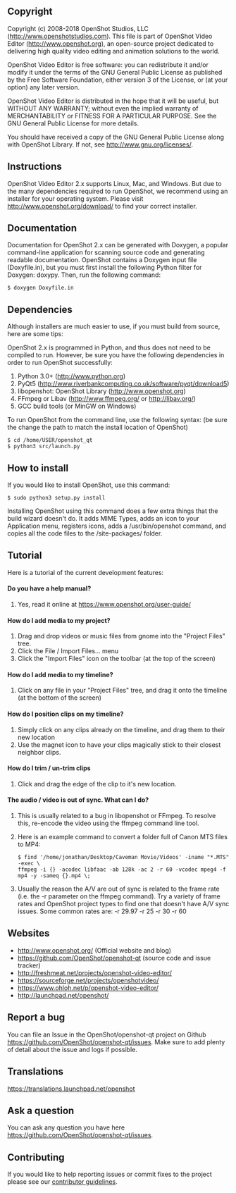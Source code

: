 ## Copyright

 Copyright (c) 2008-2018 OpenShot Studios, LLC
 (http://www.openshotstudios.com). This file is part of
 OpenShot Video Editor (http://www.openshot.org), an open-source project
 dedicated to delivering high quality video editing and animation solutions
 to the world.

 OpenShot Video Editor is free software: you can redistribute it and/or modify
 it under the terms of the GNU General Public License as published by
 the Free Software Foundation, either version 3 of the License, or
 (at your option) any later version.

 OpenShot Video Editor is distributed in the hope that it will be useful,
 but WITHOUT ANY WARRANTY; without even the implied warranty of
 MERCHANTABILITY or FITNESS FOR A PARTICULAR PURPOSE.  See the
 GNU General Public License for more details.

 You should have received a copy of the GNU General Public License
 along with OpenShot Library.  If not, see <http://www.gnu.org/licenses/>.

## Instructions

OpenShot Video Editor 2.x supports Linux, Mac, and Windows. But due to 
the many dependencies required to run OpenShot, we recommend using an 
installer for your operating system. Please visit 
http://www.openshot.org/download/ to find your correct installer.

## Documentation

Documentation for OpenShot 2.x can be generated with Doxygen, a popular
command-line application for scanning source code and generating readable
documentation. OpenShot contains a Doxygen input file (Doxyfile.in), but
you must first install the following Python filter for Doxygen: doxypy.
Then, run the following command:

    $ doxygen Doxyfile.in

## Dependencies

Although installers are much easier to use, if you must build from 
source, here are some tips: 

OpenShot 2.x is programmed in Python, and thus does not need
to be compiled to run.  However, be sure you have the following 
dependencies in order to run OpenShot successfully: 

1) Python 3.0+ (http://www.python.org)
2) PyQt5 (http://www.riverbankcomputing.co.uk/software/pyqt/download5)
3) libopenshot: OpenShot Library (http://www.openshot.org)
4) FFmpeg or Libav (http://www.ffmpeg.org/ or http://libav.org/)
5) GCC build tools (or MinGW on Windows)

To run OpenShot from the command line, use the following syntax:
(be sure the change the path to match the install location of OpenShot)

    $ cd /home/USER/openshot_qt
    $ python3 src/launch.py

## How to install

If you would like to install OpenShot, use this command:

    $ sudo python3 setup.py install

Installing OpenShot using this command does a few extra things that
the build wizard doesn't do.  It adds MIME Types, adds an icon to your
Application menu, registers icons, adds a /usr/bin/openshot command, and
copies all the code files to the /site-packages/ folder.

## Tutorial

Here is a tutorial of the current development features:

#### Do you have a help manual?
1) Yes, read it online at https://www.openshot.org/user-guide/

#### How do I add media to my project?
1) Drag and drop videos or music files from gnome into the "Project Files" tree.
2) Click the File / Import Files... menu
3) Click the "Import Files" icon on the toolbar (at the top of the screen)

#### How do I add media to my timeline?
1) Click on any file in your "Project Files" tree, and drag it onto the timeline (at the bottom of the screen)

#### How do I position clips on my timeline?
1) Simply click on any clips already on the timeline, and drag them to their new location
2) Use the magnet icon to have your clips magically stick to their closest neighbor clips.

#### How do I trim / un-trim clips
1) Click and drag the edge of the clip to it's new location.

#### The audio / video is out of sync. What can I do?
1) This is usually related to a bug in libopenshot or FFmpeg.  To resolve this, re-encode the video using the ffmpeg command line tool.
2) Here is an example command to convert a folder full of Canon MTS files to MP4:

       $ find '/home/jonathan/Desktop/Caveman Movie/Videos' -iname "*.MTS" -exec \
       ffmpeg -i {} -acodec libfaac -ab 128k -ac 2 -r 60 -vcodec mpeg4 -f mp4 -y -sameq {}.mp4 \;

3) Usually the reason the A/V are out of sync is related to the frame rate (i.e. the -r parameter on the ffmpeg command).
Try a variety of frame rates and OpenShot project types to find one that doesn't have A/V sync issues. 
   Some common rates are:  -r 29.97  -r 25  -r 30  -r 60


## Websites

- http://www.openshot.org/  (Official website and blog)
- https://github.com/OpenShot/openshot-qt (source code and issue tracker)
- http://freshmeat.net/projects/openshot-video-editor/
- https://sourceforge.net/projects/openshotvideo/
- https://www.ohloh.net/p/openshot-video-editor/
- http://launchpad.net/openshot/

## Report a bug

You can file an Issue in the OpenShot/openshot-qt project on Github https://github.com/OpenShot/openshot-qt/issues. Make sure to add plenty of detail about the issue and logs if possible.

## Translations

https://translations.launchpad.net/openshot

## Ask a question  

You can ask any question you have here https://github.com/OpenShot/openshot-qt/issues.

## Contributing

If you would like to help reporting issues or commit fixes to the project please see our [contributor guidelines](CONTRIBUTING.md).
